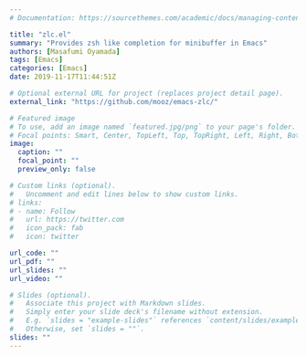 ```yaml
---
# Documentation: https://sourcethemes.com/academic/docs/managing-content/

title: "zlc.el"
summary: "Provides zsh like completion for minibuffer in Emacs"
authors: [Masafumi Oyamada]
tags: [Emacs]
categories: [Emacs]
date: 2019-11-17T11:44:51Z

# Optional external URL for project (replaces project detail page).
external_link: "https://github.com/mooz/emacs-zlc/"

# Featured image
# To use, add an image named `featured.jpg/png` to your page's folder.
# Focal points: Smart, Center, TopLeft, Top, TopRight, Left, Right, BottomLeft, Bottom, BottomRight.
image:
  caption: ""
  focal_point: ""
  preview_only: false

# Custom links (optional).
#   Uncomment and edit lines below to show custom links.
# links:
# - name: Follow
#   url: https://twitter.com
#   icon_pack: fab
#   icon: twitter

url_code: ""
url_pdf: ""
url_slides: ""
url_video: ""

# Slides (optional).
#   Associate this project with Markdown slides.
#   Simply enter your slide deck's filename without extension.
#   E.g. `slides = "example-slides"` references `content/slides/example-slides.md`.
#   Otherwise, set `slides = ""`.
slides: ""
---
```

